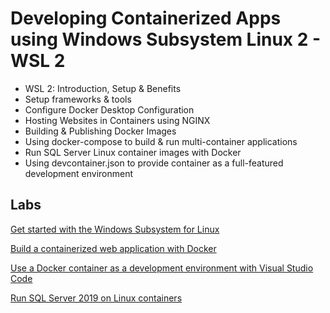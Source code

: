 # Developing Containerized Apps using Windows Subsystem Linux 2 - WSL 2

- WSL 2: Introduction, Setup & Benefits
- Setup frameworks & tools
- Configure Docker Desktop Configuration
- Hosting Websites in Containers using NGINX
- Building & Publishing Docker Images
- Using docker-compose to build & run multi-container applications
- Run SQL Server Linux container images with Docker
- Using devcontainer.json to provide container as a full-featured development environment

## Labs

[Get started with the Windows Subsystem for Linux](https://docs.microsoft.com/en-us/learn/modules/get-started-with-windows-subsystem-for-linux/)

[Build a containerized web application with Docker](https://docs.microsoft.com/en-us/learn/modules/intro-to-containers/)

[Use a Docker container as a development environment with Visual Studio Code](https://learn.microsoft.com/en-us/training/modules/use-docker-container-dev-env-vs-code/)

[Run SQL Server 2019 on Linux containers](https://learn.microsoft.com/en-us/training/modules/run-sql-server-2017-linux-containers/)
